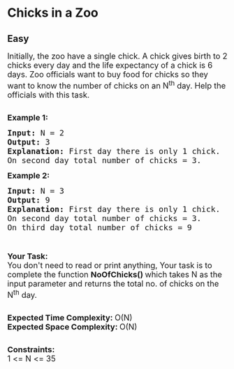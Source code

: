 # Chicks in a Zoo
## Easy
<div class="problems_problem_content__Xm_eO" style="user-select: auto;"><p style="user-select: auto;"><span style="font-size: 18px; user-select: auto;">Initially, the zoo have a single chick. A chick gives birth to 2 chicks every day and the life expectancy of a chick is 6 days. Zoo officials want to buy food for chicks so they want to know the number of chicks on an N<sup style="user-select: auto;">th</sup>&nbsp;day. Help the officials with this task.</span><br style="user-select: auto;">
&nbsp;</p>

<p style="user-select: auto;"><span style="font-size: 18px; user-select: auto;"><strong style="user-select: auto;">Example 1:</strong></span></p>

<pre style="user-select: auto;"><span style="font-size: 18px; user-select: auto;"><strong style="user-select: auto;">Input: </strong>N = 2</span> 
<strong style="user-select: auto;"><span style="font-size: 18px; user-select: auto;">Output: </span></strong><span style="font-size: 18px; user-select: auto;">3
<strong style="user-select: auto;">Explanation: </strong>First day there is only 1 chick.
On second day total number of chicks = 3.</span><span style="font-size: 18px; user-select: auto;"><strong style="user-select: auto;"> </strong></span>
</pre>

<p style="user-select: auto;"><span style="font-size: 18px; user-select: auto;"><strong style="user-select: auto;">Example 2:</strong></span></p>

<pre style="user-select: auto;"><span style="font-size: 18px; user-select: auto;"><strong style="user-select: auto;">Input: </strong>N = 3
<strong style="user-select: auto;">Output: </strong>9
<strong style="user-select: auto;">Explanation: </strong>First day there is only 1 chick.
On second day total number of chicks = 3.
On third day total number of chicks = 9</span>
</pre>

<p style="user-select: auto;">&nbsp;</p>

<p style="user-select: auto;"><span style="font-size: 18px; user-select: auto;"><strong style="user-select: auto;">Your Task:</strong><br style="user-select: auto;">
You don't need to read or print anything, Your task is to complete the function&nbsp;<strong style="user-select: auto;">NoOfChicks()&nbsp;</strong>which takes N as the input parameter and returns the total no. of chicks on the N<sup style="user-select: auto;">th</sup>&nbsp;day.</span><br style="user-select: auto;">
&nbsp;</p>

<p style="user-select: auto;"><span style="font-size: 18px; user-select: auto;"><strong style="user-select: auto;">Expected Time Complexity:&nbsp;</strong>O(N)<br style="user-select: auto;">
<strong style="user-select: auto;">Expected Space Complexity:&nbsp;</strong>O(N)</span><br style="user-select: auto;">
&nbsp;</p>

<p style="user-select: auto;"><span style="font-size: 18px; user-select: auto;"><strong style="user-select: auto;">Constraints:</strong><br style="user-select: auto;">
1 &lt;= N &lt;= 35</span></p>
</div>